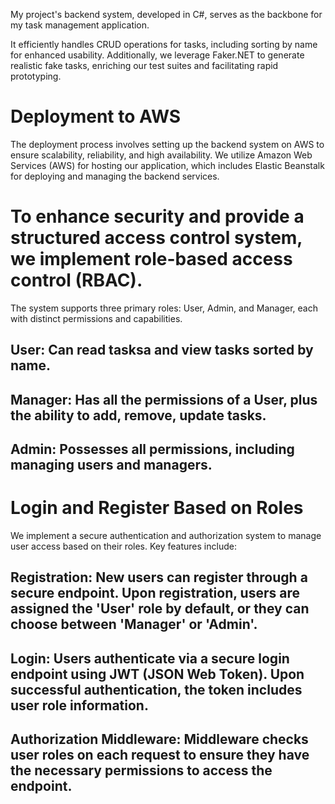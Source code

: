 My project's backend system, developed in C#, serves as the backbone for my task management application. 

It efficiently handles CRUD operations for tasks, including sorting by name for enhanced usability. Additionally,  we leverage Faker.NET to generate realistic fake tasks, enriching our test suites and facilitating rapid prototyping.

# Deployment to AWS

The deployment process involves setting up the backend system on AWS to ensure scalability, reliability, and high availability. We utilize Amazon Web Services (AWS) for hosting our application, which includes Elastic Beanstalk for deploying and managing the backend services.

# To enhance security and provide a structured access control system, we implement role-based access control (RBAC). 

The system supports three primary roles: User, Admin, and Manager, each with distinct permissions and capabilities.

## User: Can read tasksa and view tasks sorted by name.
## Manager: Has all the permissions of a User, plus the ability to add, remove, update tasks.
## Admin: Possesses all permissions, including managing users and managers.

# Login and Register Based on Roles

We implement a secure authentication and authorization system to manage user access based on their roles. Key features include:
## Registration: New users can register through a secure endpoint. Upon registration, users are assigned the 'User' role by default, or they can choose between 'Manager' or 'Admin'.
## Login: Users authenticate via a secure login endpoint using JWT (JSON Web Token). Upon successful authentication, the token includes user role information.
## Authorization Middleware: Middleware checks user roles on each request to ensure they have the necessary permissions to access the endpoint.
